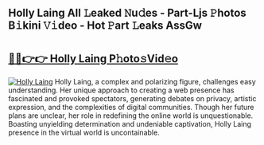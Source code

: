 ## Holly Laing All 𝙻eaked 𝙽u𝚍es - Part-Ljs 𝙿hotos B𝚒kini 𝚅𝚒deo - Hot 𝙿art 𝙻eaks AssGw

# <h2><a href="http://ld593qb.urlbe.top/?page=Holly+Laing">🔗🔗👉👉 Holly Laing P𝚑oto𝚜Vid𝚎o</a></h2>

[![Holly Laing](https://i.imgur.com/eBuTRDB.gif)](http://ld593qb.urlbe.top/?page=Holly+Laing)
Holly Laing, a complex and polarizing figure, challenges easy understanding. Her unique approach to creating a web presence has fascinated and provoked spectators, generating debates on privacy, artistic expression, and the complexities of digital communities. Though her future plans are unclear, her role in redefining the online world is unquestionable. Boasting unyielding determination and undeniable captivation, Holly Laing presence in the virtual world is uncontainable.
